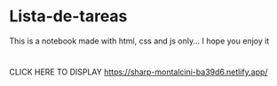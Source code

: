 # Lista-de-tareas

This is a notebook made with html, css and js only... I hope you enjoy it 

#
CLICK HERE TO DISPLAY https://sharp-montalcini-ba39d6.netlify.app/
